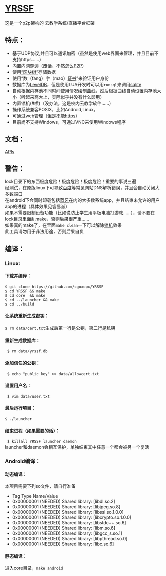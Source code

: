 # [YRSSF](https://github.com/cgoxopx/YRSSF)  #
这是一个p2p架构的 云教学系统/直播平台框架  
## 特点： ##
*  基于UDP协议,并且可以通讯加密（虽然是使用web界面来管理，并且目前不支持https……）  
*  内置内网穿透（废话，不然怎么<u>P2P</u>）  
*  使用<u>“区块树”</u>存储数据  
*  使用“数（fang）字（mao）<u>证书</u>”来验证用户身份  
*  数据库为<u>LevelDB</u>，但是使用LUA开发时可以用`runsql`来调用<u>sqlite</u>  
*  自动根据内存池不同时间使用情况绘制曲线，然后根据曲线自动设置内存池大小（听起来高大上，实际似乎并没有什么卵用）  
*  内置锁机(#喷)（没办法，这是校内云教学软件……）  
*  操作系统兼容POSIX，比如Android,Linux。  
*  可通过web管理（<u>但是不能https</u>）  
*  目前尚不支持Windows，可通过VNC来使用Windows程序  
## 文档：  ##
[APIs](build)  
## 警告：  ##
lock目录下的东西极度危险！极度危险！极度危险！重要的事说三遍  
经测试，在原版linux下可导致[百度](https://www.baidu.com)等常见网站DNS解析错误，并且会自动关闭大多数端口  
在android下会同时卸载包括<u>蓝牙</u>在内的大多数系统app，并且结束未允许的用户app的进程（具体效果见睿易派）  
如果不需要限制设备功能（比如说防止学生用平板电脑打游戏……），请不要在lock目录里面乱make，否则后果很严重……  
如果真的make了，在里面`make clean`一下可以解除<u>锁机</u>效果  
此工具请勿用于非法用途，否则后果自负  
## 编译： ##
### Linux: ###
#### 下载并编译：  
` $ git clone https://github.com/cgoxopx/YRSSF `  
` $ cd YRSSF && make `  
` $ cd core  && make `  
` $ cd ../launcher && make `  
` $ cd ../build `  
#### 让系统重新生成密钥：  
` $ rm data/cert.txt `生成后第一行是公钥，第二行是私钥  
#### 重新生成数据库：  
` $ rm data/yrssf.db`  
#### 添加信任的公钥：  
` $ echo "public key" >> data/allowcert.txt`  
#### 设置用户名：  
` $ vim data/user.txt`  
#### 最后运行项目：  
` $ ./launcher `  
#### 结束进程（如果需要的话）：  
` $ killall YRSSF launcher daemon`  
launcher和daemon会相互保护，单独结束其中任意一个都会被另一个复活  
### Android编译： ###
#### 动态编译： ####
本项目需要下列so文件，请自行准备  
*   Tag        Type                         Name/Value
*  0x00000001 (NEEDED)                     Shared library: [libdl.so.2]
*  0x00000001 (NEEDED)                     Shared library: [libjpeg.so.8]
*  0x00000001 (NEEDED)                     Shared library: [libssl.so.1.0.0]
*  0x00000001 (NEEDED)                     Shared library: [libcrypto.so.1.0.0]
*  0x00000001 (NEEDED)                     Shared library: [libstdc++.so.6]
*  0x00000001 (NEEDED)                     Shared library: [libm.so.6]
*  0x00000001 (NEEDED)                     Shared library: [libgcc_s.so.1]
*  0x00000001 (NEEDED)                     Shared library: [libpthread.so.0]
*  0x00000001 (NEEDED)                     Shared library: [libc.so.6]
#### 静态编译： ####
进入core目录，`make android`  
